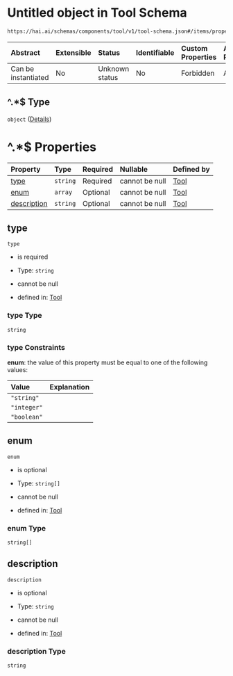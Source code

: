 # Untitled object in Tool Schema

```txt
https://hai.ai/schemas/components/tool/v1/tool-schema.json#/items/properties/function/properties/parameters/properties/properties/patternProperties/^.*$
```



| Abstract            | Extensible | Status         | Identifiable | Custom Properties | Additional Properties | Access Restrictions | Defined In                                                                                           |
| :------------------ | :--------- | :------------- | :----------- | :---------------- | :-------------------- | :------------------ | :--------------------------------------------------------------------------------------------------- |
| Can be instantiated | No         | Unknown status | No           | Forbidden         | Allowed               | none                | [tool.schema.json\*](../../https:/hai.ai/schemas/=./schemas/tool.schema.json "open original schema") |

## ^.\*$ Type

`object` ([Details](tool-items-properties-function-properties-parameters-properties-properties-patternproperties-.md))

# ^.\*$ Properties

| Property                    | Type     | Required | Nullable       | Defined by                                                                                                                                                                                                                                                                                                        |
| :-------------------------- | :------- | :------- | :------------- | :---------------------------------------------------------------------------------------------------------------------------------------------------------------------------------------------------------------------------------------------------------------------------------------------------------------- |
| [type](#type)               | `string` | Required | cannot be null | [Tool](tool-items-properties-function-properties-parameters-properties-properties-patternproperties--properties-type.md "https://hai.ai/schemas/components/tool/v1/tool-schema.json#/items/properties/function/properties/parameters/properties/properties/patternProperties/^.*$/properties/type")               |
| [enum](#enum)               | `array`  | Optional | cannot be null | [Tool](tool-items-properties-function-properties-parameters-properties-properties-patternproperties--properties-enum.md "https://hai.ai/schemas/components/tool/v1/tool-schema.json#/items/properties/function/properties/parameters/properties/properties/patternProperties/^.*$/properties/enum")               |
| [description](#description) | `string` | Optional | cannot be null | [Tool](tool-items-properties-function-properties-parameters-properties-properties-patternproperties--properties-description.md "https://hai.ai/schemas/components/tool/v1/tool-schema.json#/items/properties/function/properties/parameters/properties/properties/patternProperties/^.*$/properties/description") |

## type



`type`

* is required

* Type: `string`

* cannot be null

* defined in: [Tool](tool-items-properties-function-properties-parameters-properties-properties-patternproperties--properties-type.md "https://hai.ai/schemas/components/tool/v1/tool-schema.json#/items/properties/function/properties/parameters/properties/properties/patternProperties/^.*$/properties/type")

### type Type

`string`

### type Constraints

**enum**: the value of this property must be equal to one of the following values:

| Value       | Explanation |
| :---------- | :---------- |
| `"string"`  |             |
| `"integer"` |             |
| `"boolean"` |             |

## enum



`enum`

* is optional

* Type: `string[]`

* cannot be null

* defined in: [Tool](tool-items-properties-function-properties-parameters-properties-properties-patternproperties--properties-enum.md "https://hai.ai/schemas/components/tool/v1/tool-schema.json#/items/properties/function/properties/parameters/properties/properties/patternProperties/^.*$/properties/enum")

### enum Type

`string[]`

## description



`description`

* is optional

* Type: `string`

* cannot be null

* defined in: [Tool](tool-items-properties-function-properties-parameters-properties-properties-patternproperties--properties-description.md "https://hai.ai/schemas/components/tool/v1/tool-schema.json#/items/properties/function/properties/parameters/properties/properties/patternProperties/^.*$/properties/description")

### description Type

`string`

